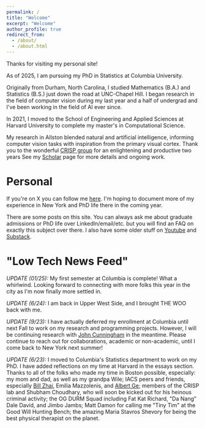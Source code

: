 ```yaml
---
permalink: /
title: "Welcome"
excerpt: "Welcome"
author_profile: true
redirect_from: 
  - /about/
  - /about.html
---
```


Thanks for visiting my personal site!

As of 2025, I am pursuing my PhD in Statistics at Columbia University. 

Originally from Durham, North Carolina, I studied Mathematics (B.A.) and Statistics (B.S.) just down the road at UNC-Chapel Hill. I began research in the field of computer vision during my last year and a half of undergrad and I've been working in the field of AI ever since. 

In 2021, I moved to the School of Engineering and Applied Sciences at Harvard University to complete my master's in Computational Science. 

My research in Allston blended natural and artificial intelligence, informing computer vision tasks with inspiration from the primary visual cortex. Thank you to the wonderful [CRISP group](https://crisp.seas.harvard.edu/) for an enlightening and productive two years See my [Scholar](https://scholar.google.com/citations?user=OHSoU54AAAAJ&hl=en&oi=ao) page for more details and ongoing work.



Personal
=========

If you're on X you can follow me [here](https://x.com/jonhumlatnight). I'm hoping to document more of my experience in New York and PhD life there in the coming year.

There are some posts on this site. You can always ask me about graduate admissions or PhD life over LinkedIn/email/etc. but you will find an FAQ on exactly this subject over there. I also have some older stuff on [Youtube](https://www.youtube.com/@jonhuml) and [Substack](substack.com/@jonhuml). 

"Low Tech News Feed"
=========

*UPDATE (01/25):* My first semester at Columbia is complete! What a whirlwind. Looking forward to connecting with more folks this year in the city as I'm now finally more settled in. 

*UPDATE (6/24):* I am back in Upper West Side, and I brought THE WOO back with me.

*UPDATE (9/23):* I have actually deferred my enrollment at Columbia until next Fall to work on my research and programming projects. However, I will be continuing research with [John Cunningham](https://stat.columbia.edu/~cunningham/) in the meantime. Please continue to reach out for collaborations, academic or non-academic, until I come back to New York next summer!

*UPDATE (6/23):* I moved to Columbia's Statistics department to work on my PhD. I have added reflections on my time at Harvard in the essays section. Thanks to all of the folks who made my time in Boston possible, especially: my mom and dad, as well as my grandpa Wile; IACS peers and friends, especially [Bill Zhai](https://billyzz.github.io/), Emilia Mazzolenis, and [Albert Ge](https://www.albertge.com/); members of the CRISP lab and Shubham Choudhary, who will soon be kicked out for his heinous criminal activity; the OG DURM Squad including Fat Kat Richard, "Da Nang" Dale David, and Jimbo Jambs; Matt Damon for calling me "Tiny Tim" at the Good Will Hunting Bench; the amazing Maria Stavros Shevory for being the best physical therapist on the planet. 


